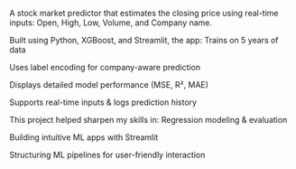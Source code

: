 A stock market predictor that estimates the closing price using real-time inputs: Open, High, Low, Volume, and Company name.

Built using Python, XGBoost, and Streamlit, the app:
Trains on 5 years of data

Uses label encoding for company-aware prediction

Displays detailed model performance (MSE, R², MAE)

Supports real-time inputs & logs prediction history

This project helped sharpen my skills in:
Regression modeling & evaluation

Building intuitive ML apps with Streamlit

Structuring ML pipelines for user-friendly interaction
